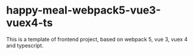 # happy-meal-webpack5-vue3-vuex4-ts
This is a template of frontend project, based on webpack 5, vue 3, vuex 4 and typescript.
